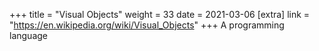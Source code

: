 +++
title = "Visual Objects"
weight = 33
date = 2021-03-06
[extra]
link = "https://en.wikipedia.org/wiki/Visual_Objects"
+++
A programming language

